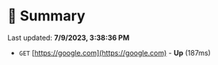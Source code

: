 # 📖 Summary
Last updated: **7/9/2023, 3:38:36 PM**

- `GET` [https://google.com](https://google.com) - **Up** (187ms)
